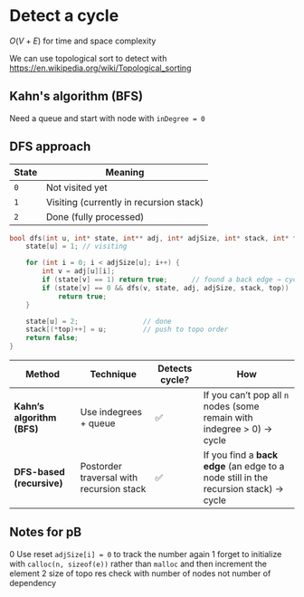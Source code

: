 
# Detect a cycle
$O(V+E)$ for time and space complexity <br>

We can use topological sort to detect with
https://en.wikipedia.org/wiki/Topological_sorting

## Kahn's algorithm (BFS)
Need a queue and start with node with `inDegree = 0`

## DFS approach
| State | Meaning                                 |
| ----- | --------------------------------------- |
| `0`   | Not visited yet                         |
| `1`   | Visiting (currently in recursion stack) |
| `2`   | Done (fully processed)                  |
```c
bool dfs(int u, int* state, int** adj, int* adjSize, int* stack, int* top) {
    state[u] = 1; // visiting

    for (int i = 0; i < adjSize[u]; i++) {
        int v = adj[u][i];
        if (state[v] == 1) return true;      // found a back edge → cycle
        if (state[v] == 0 && dfs(v, state, adj, adjSize, stack, top)) 
            return true;
    }

    state[u] = 2;                // done
    stack[(*top)++] = u;         // push to topo order
    return false;
}
```

| Method                     | Technique                                | Detects cycle? | How                                                                                  |
| -------------------------- | ---------------------------------------- | -------------- | ------------------------------------------------------------------------------------ |
| **Kahn’s algorithm (BFS)** | Use indegrees + queue                    | ✅              | If you can’t pop all `n` nodes (some remain with indegree > 0) → cycle               |
| **DFS-based (recursive)**  | Postorder traversal with recursion stack | ✅              | If you find a **back edge** (an edge to a node still in the recursion stack) → cycle |


## Notes for pB
0 Use reset `adjSize[i] = 0` to track the number again
1 forget to initialize with `calloc(n, sizeof(e))` rather than `malloc` and then increment the element
2 size of topo res check with number of nodes not number of dependency
